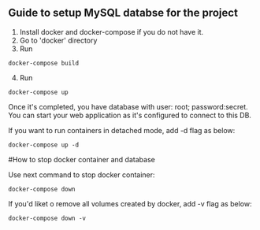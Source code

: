 ## Guide to setup MySQL databse for the project

1. Install docker and docker-compose if you do not have it.
2. Go to 'docker' directory
3. Run

```
docker-compose build
```

4. Run

```
docker-compose up
```

Once it's completed, you have database with user: root; password:secret.
You can start your web application as it's configured to connect to this DB.

If you want to run containers in detached mode, add -d flag
as below:

```
docker-compose up -d
```

#How to stop docker container and database

Use next command to stop docker container:

```
docker-compose down
```

If you'd liket o remove all volumes created by docker, add -v flag
as below:
```
docker-compose down -v
```